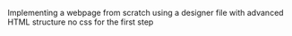 Implementing a webpage from scratch using a designer file with advanced HTML structure no css for the first step
